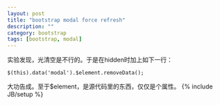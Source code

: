 ```yaml
---
layout: post
title: "bootstrap modal force refresh"
description: ""
category: bootstrap
tags: [bootstrap, modal]
---
```


实验发现，光清空是不行的。于是在hidden时加上如下一行：

	$(this).data('modal').$element.removeData();
	
大功告成。至于$element，是源代码里的东西，仅仅是个属性。
{% include JB/setup %}
